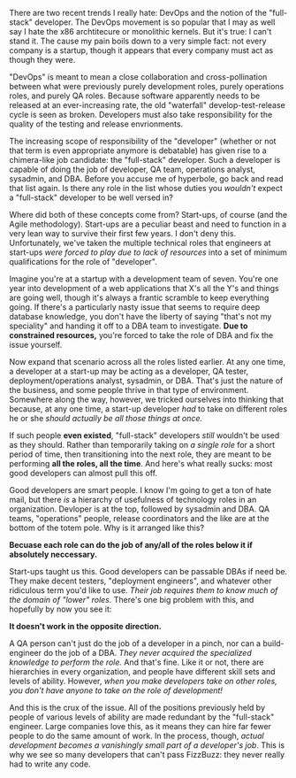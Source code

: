There are two recent trends I really hate: DevOps and the notion of the
"full-stack" developer. The DevOps movement is so popular that I may as well say
I hate the x86 archtitecure or monolithic kernels. But it's true: I can't stand
it. The cause my pain boils down to a very simple fact: not every company is a 
startup, though it appears that every company must act as though they were.

"DevOps" is meant to mean a close collaboration and cross-pollination between what were previously purely
development roles, purely operations roles, and purely QA roles. Because
software apparently needs to be released at an ever-increasing rate, the old
"waterfall" develop-test-release cycle is seen as broken. Developers must also
take responsibility for the quality of the testing and release envrionments.

The increasing scope of responsibility of the "developer" (whether or not that term is even
appropriate anymore is debatable) has given rise to a chimera-like job
candidate: the "full-stack" developer. Such a developer is capable of doing the
job of developer, QA team, operations analyst, sysadmin, and DBA. Before you
accuse me of hyperbole, go back and read that list again. Is there any role in
the list whose duties you *wouldn't* expect a "full-stack" developer to be well versed in?

Where did both of these concepts come from? Start-ups, of course (and the Agile
methodology). Start-ups are a peculiar beast and need to function in a very lean
way to survive their first few years. I don't deny this. Unfortunately, we've taken the multiple
technical roles that engineers at start-ups *were forced to play due to lack of resources*
into a set of minimum qualifications for the role of "developer".

Imagine you're at a startup with a development team of seven. You're one year
into development of a web applications that X's all the Y's and things are going
well, though it's always a frantic scramble to keep everything going. If there's
a particularly nasty issue that seems to require deep database knowledge, you
don't have the liberty of saying "that's not my speciality" and handing it off
to a DBA team to investigate. **Due to constrained resources,** you're forced to
take the role of DBA and fix the issue yourself.

Now expand that scenario across all the roles listed earlier. At any
one time, a developer at a start-up may be acting as a developer, QA tester,
deployment/operations analyst, sysadmin, or DBA. That's just the nature of the
business, and some people thrive in that type of environment. Somewhere along
the way, however, we tricked ourselves into thinking that because, at any one
time, a start-up developer *had* to take on different roles he or she *should actually be all those things at once.*

If such people **even existed**, "full-stack" developers *still* wouldn't be used as
they should. Rather than temporarily taking on *a single role* for a short period of time,
then transitioning into the next role, they are meant to be performing **all the roles, all the time**.
And here's what really sucks: most good developers can almost pull this off.

Good developers are smart people. I know I'm going to get a ton of hate
mail, but there *is* a hierarchy of usefulness of technology roles in an
organization. Devloper is at the top, followed by sysadmin and DBA. QA 
teams, "operations" people, release coordinators and the like are at the bottom 
of the totem pole. Why is it arranged like this? 

**Becuase each role can do the job of any/all of the roles below it if absolutely neccessary.**

Start-ups taught us this. Good developers can be passable DBAs if need be. They
make decent testers, "deployment engineers", and whatever other ridiculous term you'd
like to use. *Their job requires them to know much of the domain of "lower"
roles.* There's one big problem with this, and hopefully by now you see it:

**It doesn't work in the opposite direction.**

A QA person can't just do the job of a developer in a pinch, nor can a
build-engineer do the job of a DBA. *They never acquired the specialized
knowledge to perform the role.* And that's fine. Like it or not, there are
hierarchies in every organization, and people have different skill sets and
levels of ability. However, *when you make developers take on other roles, you
don't have anyone to take on the role of development!*

And this is the crux of the issue. All of the positions previously held by
people of various levels of ability are made redundant by the "full-stack"
engineer. Large companies love this, as it means they can hire far fewer people
to do the same amount of work. In the process, though, *actual development becomes a
vanishingly small part of a developer's job*. This is why we see so many
developers that can't pass FizzBuzz: they never really had to write any code.
